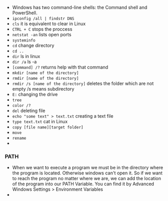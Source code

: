 - Windows has two command-line shells: the Command shell and PowerShell.
- `ipconfig /all | findstr DNS`
- `cls` it is equivalent to clear in Linux
- `CTRL + C` stops the proccess
- `netstat -an` lists open ports
- `systeminfo`
- `cd` change directory
- `cd ..`
- `dir` ls in linux
- `dir /a` ls -a
- `[command] /?` returns help with that command
- `mkdir [name of the directory]`
- `rmdir [name of the directory]`
- `rmdir /s [name of the directory]` deletes the folder which are not empty /s means subdirectory
- `E:` changing the drive
- `tree`
- `color /?`
- `del` deleting file
- `echo "some text" > text.txt` creating a text file
- `type text.txt` cat in Linux
- `copy [file name][target folder]`
- `move`
- `rename`
- 
### PATH
- When we want to execute a program we must be in the directory where the program is located. Otherwise windows can't open it. So if we want to reach the program no matter where we are, we can add the location of the program into our PATH Variable. You can find it by Advanced Windows Settings > Environment Variables
-  

